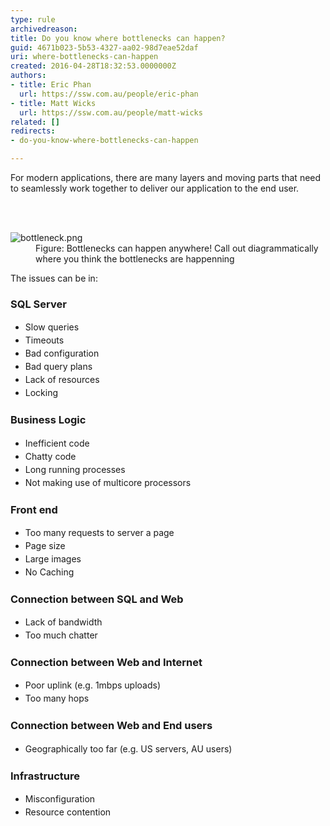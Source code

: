 ```yaml
---
type: rule
archivedreason: 
title: Do you know where bottlenecks can happen?
guid: 4671b023-5b53-4327-aa02-98d7eae52daf
uri: where-bottlenecks-can-happen
created: 2016-04-28T18:32:53.0000000Z
authors:
- title: Eric Phan
  url: https://ssw.com.au/people/eric-phan
- title: Matt Wicks
  url: https://ssw.com.au/people/matt-wicks
related: []
redirects:
- do-you-know-where-bottlenecks-can-happen

---
```



<p>For modern applications, there are many layers and moving parts that need to seamlessly work together to deliver our application to the end user.&#160;<br></p>
<br><excerpt class='endintro'></excerpt><br>
<dl class="image"> <dt> <img src="/PublishingImages/bottleneck.png" alt="bottleneck.png" /> </dt><dd>Figure&#58; Bottlenecks can happen anywhere!&#160;Call out diagrammatically where you think the bottlenecks are happenning<br></dd></dl><p>The issues can be in&#58;</p><h3>SQL Server</h3><ul><li><span style="line-height&#58;1.5em;">Slow </span><span style="line-height&#58;1.5em;">queries&#160;</span></li><li><span style="line-height&#58;1.5em;">Timeouts</span></li><li><span style="line-height&#58;1.5em;">Bad configuration&#160;</span></li><li><span style="line-height&#58;1.5em;">Bad query plans&#160;</span></li><li><span style="line-height&#58;1.5em;">Lack of resources&#160;</span></li><li><span style="line-height&#58;1.5em;">Locking</span><br></li></ul><h3>Business Logic</h3><ul><li><span style="line-height&#58;1.5em;">Inefficient code&#160;</span></li><li><span style="line-height&#58;1.5em;">Chatty code&#160;</span></li><li><span style="line-height&#58;1.5em;">Long running processes&#160;</span></li><li><span style="line-height&#58;1.5em;">Not making use of multicore processors</span><br></li></ul><h3>Front end</h3><ul><li><span style="line-height&#58;1.5em;">Too man</span><span style="line-height&#58;1.5em;">y requests to server a page&#160;</span></li><li><span style="line-height&#58;1.5em;">Page size</span></li><li><span style="line-height&#58;1.5em;">Large images</span></li><li><span style="line-height&#58;1.5em;">No Caching</span><br></li></ul><h3>Connection between SQL and Web</h3><ul><li><span style="line-height&#58;1.5em;">Lack of bandwidth</span></li><li><span style="line-height&#58;1.5em;">T</span><span style="line-height&#58;1.5em;">oo much chatter</span><br></li></ul><h3>Connection between Web and Internet</h3><ul><li><span style="line-height&#58;1.5em;">Poor uplink (</span><span style="line-height&#58;1.5em;">e.g. 1mbps uploads)</span></li><li><span style="line-height&#58;1.5em;">Too many hops</span><br></li></ul><h3>Connection between Web and End users</h3><ul><li><span style="line-height&#58;1.5em;">Geographic​</span><span style="line-height&#58;1.5em;">ally too far (e.g. US servers, AU users)</span><br></li></ul><h3>Infrastructure</h3><ul><li><span style="line-height&#58;1.5em;">Misconfiguration</span></li><li><span style="line-height&#58;1.5em;">​Resou</span><span style="line-height&#58;1.5em;">rce contention</span><br></li></ul>


